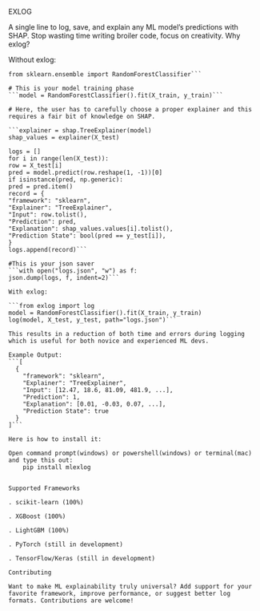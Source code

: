 EXLOG

A single line to log, save, and explain any ML model’s predictions with SHAP. Stop wasting time writing broiler code, focus on creativity.
Why exlog?

Without exlog:

```import shap, json, numpy as np
from sklearn.ensemble import RandomForestClassifier```

# This is your model training phase
```model = RandomForestClassifier().fit(X_train, y_train)```

# Here, the user has to carefully choose a proper explainer and this 	requires a fair bit of knowledge on SHAP.

```explainer = shap.TreeExplainer(model)
shap_values = explainer(X_test)

logs = []
for i in range(len(X_test)):
row = X_test[i]
pred = model.predict(row.reshape(1, -1))[0]
if isinstance(pred, np.generic):
pred = pred.item()
record = {
"framework": "sklearn",
"Explainer": "TreeExplainer",
"Input": row.tolist(),
"Prediction": pred,
"Explanation": shap_values.values[i].tolist(),
"Prediction State": bool(pred == y_test[i]),
}
logs.append(record)```

#This is your json saver
```with open("logs.json", "w") as f:
json.dump(logs, f, indent=2)```

With exlog:

```from exlog import log
model = RandomForestClassifier().fit(X_train, y_train)
log(model, X_test, y_test, path="logs.json")```

This results in a reduction of both time and errors during logging which is useful for both novice and experienced ML devs.

Example Output:
```[
  {
    "framework": "sklearn",
    "Explainer": "TreeExplainer",
    "Input": [12.47, 18.6, 81.09, 481.9, ...],
    "Prediction": 1,
    "Explanation": [0.01, -0.03, 0.07, ...],
    "Prediction State": true
  }
]```

Here is how to install it:

Open command prompt(windows) or powershell(windows) or terminal(mac) and type this out:
	pip install mlexlog


Supported Frameworks

. scikit-learn (100%)

. XGBoost (100%)

. LightGBM (100%)

. PyTorch (still in development)

. TensorFlow/Keras (still in development)

Contributing

Want to make ML explainability truly universal? Add support for your favorite framework, improve performance, or suggest better log formats. Contributions are welcome!





